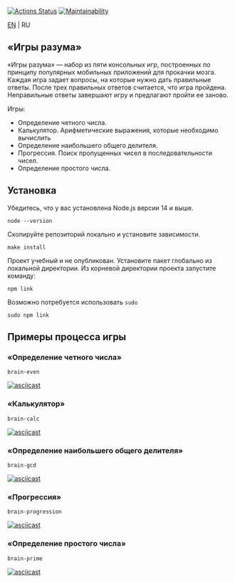 [![Actions Status](https://github.com/zapupenec/brain_games/workflows/hexlet-check/badge.svg)](https://github.com/zapupenec/brain_games/actions)
[![Maintainability](https://api.codeclimate.com/v1/badges/14def8b9e58e7235557c/maintainability)](https://codeclimate.com/github/zapupenec/brain_games/maintainability)

[EN](https://github.com/zapupenec/brain_games) | RU

## «Игры разума» 

«Игры разума» — набор из пяти консольных игр, построенных по принципу популярных мобильных приложений для прокачки мозга. Каждая игра задает вопросы, на которые нужно дать правильные ответы. После трех правильных ответов считается, что игра пройдена. Неправильные ответы завершают игру и предлагают пройти ее заново.

Игры:
* Определение четного числа.
* Калькулятор. Арифметические выражения, которые необходимо вычислить
* Определение наибольшего общего делителя.
* Прогрессия. Поиск пропущенных чисел в последовательности чисел.
* Определение простого числа.

## Установка
Убедитесь, что у вас установлена Node.js версии 14 и выше.
```
node --version
```
Скопируйте репозиторий локально и установите зависимости.
```
make install
```
Проект учебный и не опубликован. Установите пакет глобально из локальной директории. Из корневой директории проекта запустите команду:
```
npm link
```
Возможно потребуется использовать `sudo`
```
sudo npm link
```
## Примеры процесса игры
### «Определение четного числа»
```
brain-even
```
[![asciicast](https://asciinema.org/a/uYNN4075XV8PkOl0bEuraYJ0U.svg)](https://asciinema.org/a/uYNN4075XV8PkOl0bEuraYJ0U)

### «Калькулятор»
```
brain-calc
```
[![asciicast](https://asciinema.org/a/OaRiDfwOiix6DJntyimRQqmq5.svg)](https://asciinema.org/a/OaRiDfwOiix6DJntyimRQqmq5)

### «Определение наибольшего общего делителя»
```
brain-gcd
```
[![asciicast](https://asciinema.org/a/98DSxcNWm50CiXo6FWdOLErUJ.svg)](https://asciinema.org/a/98DSxcNWm50CiXo6FWdOLErUJ)

### «Прогрессия»
```
brain-progression
```
[![asciicast](https://asciinema.org/a/tdTRsBCMxIJQ20hekqjKYxV2z.svg)](https://asciinema.org/a/tdTRsBCMxIJQ20hekqjKYxV2z)

### «Определение простого числа»
```
brain-prime
```
[![asciicast](https://asciinema.org/a/y8Sg0q5M0Kw4fR6BoGMjhfKZR.svg)](https://asciinema.org/a/y8Sg0q5M0Kw4fR6BoGMjhfKZR)